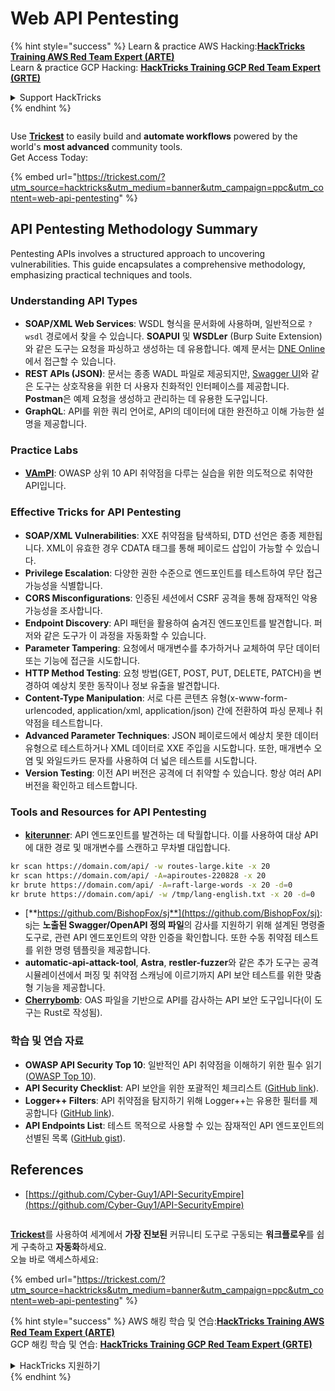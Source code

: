 # Web API Pentesting

{% hint style="success" %}
Learn & practice AWS Hacking:<img src="../../.gitbook/assets/arte.png" alt="" data-size="line">[**HackTricks Training AWS Red Team Expert (ARTE)**](https://training.hacktricks.xyz/courses/arte)<img src="../../.gitbook/assets/arte.png" alt="" data-size="line">\
Learn & practice GCP Hacking: <img src="../../.gitbook/assets/grte.png" alt="" data-size="line">[**HackTricks Training GCP Red Team Expert (GRTE)**<img src="../../.gitbook/assets/grte.png" alt="" data-size="line">](https://training.hacktricks.xyz/courses/grte)

<details>

<summary>Support HackTricks</summary>

* Check the [**subscription plans**](https://github.com/sponsors/carlospolop)!
* **Join the** 💬 [**Discord group**](https://discord.gg/hRep4RUj7f) or the [**telegram group**](https://t.me/peass) or **follow** us on **Twitter** 🐦 [**@hacktricks\_live**](https://twitter.com/hacktricks\_live)**.**
* **Share hacking tricks by submitting PRs to the** [**HackTricks**](https://github.com/carlospolop/hacktricks) and [**HackTricks Cloud**](https://github.com/carlospolop/hacktricks-cloud) github repos.

</details>
{% endhint %}

<figure><img src="../../.gitbook/assets/image (48).png" alt=""><figcaption></figcaption></figure>

Use [**Trickest**](https://trickest.com/?utm\_source=hacktricks\&utm\_medium=text\&utm\_campaign=ppc\&utm\_term=trickest\&utm\_content=web-api-pentesting) to easily build and **automate workflows** powered by the world's **most advanced** community tools.\
Get Access Today:

{% embed url="https://trickest.com/?utm_source=hacktricks&utm_medium=banner&utm_campaign=ppc&utm_content=web-api-pentesting" %}

## API Pentesting Methodology Summary

Pentesting APIs involves a structured approach to uncovering vulnerabilities. This guide encapsulates a comprehensive methodology, emphasizing practical techniques and tools.

### **Understanding API Types**

* **SOAP/XML Web Services**: WSDL 형식을 문서화에 사용하며, 일반적으로 `?wsdl` 경로에서 찾을 수 있습니다. **SOAPUI** 및 **WSDLer** (Burp Suite Extension)와 같은 도구는 요청을 파싱하고 생성하는 데 유용합니다. 예제 문서는 [DNE Online](http://www.dneonline.com/calculator.asmx)에서 접근할 수 있습니다.
* **REST APIs (JSON)**: 문서는 종종 WADL 파일로 제공되지만, [Swagger UI](https://swagger.io/tools/swagger-ui/)와 같은 도구는 상호작용을 위한 더 사용자 친화적인 인터페이스를 제공합니다. **Postman**은 예제 요청을 생성하고 관리하는 데 유용한 도구입니다.
* **GraphQL**: API를 위한 쿼리 언어로, API의 데이터에 대한 완전하고 이해 가능한 설명을 제공합니다.

### **Practice Labs**

* [**VAmPI**](https://github.com/erev0s/VAmPI): OWASP 상위 10 API 취약점을 다루는 실습을 위한 의도적으로 취약한 API입니다.

### **Effective Tricks for API Pentesting**

* **SOAP/XML Vulnerabilities**: XXE 취약점을 탐색하되, DTD 선언은 종종 제한됩니다. XML이 유효한 경우 CDATA 태그를 통해 페이로드 삽입이 가능할 수 있습니다.
* **Privilege Escalation**: 다양한 권한 수준으로 엔드포인트를 테스트하여 무단 접근 가능성을 식별합니다.
* **CORS Misconfigurations**: 인증된 세션에서 CSRF 공격을 통해 잠재적인 악용 가능성을 조사합니다.
* **Endpoint Discovery**: API 패턴을 활용하여 숨겨진 엔드포인트를 발견합니다. 퍼저와 같은 도구가 이 과정을 자동화할 수 있습니다.
* **Parameter Tampering**: 요청에서 매개변수를 추가하거나 교체하여 무단 데이터 또는 기능에 접근을 시도합니다.
* **HTTP Method Testing**: 요청 방법(GET, POST, PUT, DELETE, PATCH)을 변경하여 예상치 못한 동작이나 정보 유출을 발견합니다.
* **Content-Type Manipulation**: 서로 다른 콘텐츠 유형(x-www-form-urlencoded, application/xml, application/json) 간에 전환하여 파싱 문제나 취약점을 테스트합니다.
* **Advanced Parameter Techniques**: JSON 페이로드에서 예상치 못한 데이터 유형으로 테스트하거나 XML 데이터로 XXE 주입을 시도합니다. 또한, 매개변수 오염 및 와일드카드 문자를 사용하여 더 넓은 테스트를 시도합니다.
* **Version Testing**: 이전 API 버전은 공격에 더 취약할 수 있습니다. 항상 여러 API 버전을 확인하고 테스트합니다.

### **Tools and Resources for API Pentesting**

* [**kiterunner**](https://github.com/assetnote/kiterunner): API 엔드포인트를 발견하는 데 탁월합니다. 이를 사용하여 대상 API에 대한 경로 및 매개변수를 스캔하고 무차별 대입합니다.
```bash
kr scan https://domain.com/api/ -w routes-large.kite -x 20
kr scan https://domain.com/api/ -A=apiroutes-220828 -x 20
kr brute https://domain.com/api/ -A=raft-large-words -x 20 -d=0
kr brute https://domain.com/api/ -w /tmp/lang-english.txt -x 20 -d=0
```
* [**https://github.com/BishopFox/sj**](https://github.com/BishopFox/sj): sj는 **노출된 Swagger/OpenAPI 정의 파일**의 감사를 지원하기 위해 설계된 명령줄 도구로, 관련 API 엔드포인트의 약한 인증을 확인합니다. 또한 수동 취약점 테스트를 위한 명령 템플릿을 제공합니다.
* **automatic-api-attack-tool**, **Astra**, **restler-fuzzer**와 같은 추가 도구는 공격 시뮬레이션에서 퍼징 및 취약점 스캐닝에 이르기까지 API 보안 테스트를 위한 맞춤형 기능을 제공합니다.
* [**Cherrybomb**](https://github.com/blst-security/cherrybomb): OAS 파일을 기반으로 API를 감사하는 API 보안 도구입니다(이 도구는 Rust로 작성됨).

### **학습 및 연습 자료**

* **OWASP API Security Top 10**: 일반적인 API 취약점을 이해하기 위한 필수 읽기 ([OWASP Top 10](https://github.com/OWASP/API-Security/blob/master/2019/en/dist/owasp-api-security-top-10.pdf)).
* **API Security Checklist**: API 보안을 위한 포괄적인 체크리스트 ([GitHub link](https://github.com/shieldfy/API-Security-Checklist)).
* **Logger++ Filters**: API 취약점을 탐지하기 위해 Logger++는 유용한 필터를 제공합니다 ([GitHub link](https://github.com/bnematzadeh/LoggerPlusPlus-API-Filters)).
* **API Endpoints List**: 테스트 목적으로 사용할 수 있는 잠재적인 API 엔드포인트의 선별된 목록 ([GitHub gist](https://gist.github.com/yassineaboukir/8e12adefbd505ef704674ad6ad48743d)).

## References

* [https://github.com/Cyber-Guy1/API-SecurityEmpire](https://github.com/Cyber-Guy1/API-SecurityEmpire)

<figure><img src="../../.gitbook/assets/image (48).png" alt=""><figcaption></figcaption></figure>

[**Trickest**](https://trickest.com/?utm\_source=hacktricks\&utm\_medium=text\&utm\_campaign=ppc\&utm\_term=trickest\&utm\_content=web-api-pentesting)를 사용하여 세계에서 **가장 진보된** 커뮤니티 도구로 구동되는 **워크플로우**를 쉽게 구축하고 **자동화**하세요.\
오늘 바로 액세스하세요:

{% embed url="https://trickest.com/?utm_source=hacktricks&utm_medium=banner&utm_campaign=ppc&utm_content=web-api-pentesting" %}

{% hint style="success" %}
AWS 해킹 학습 및 연습:<img src="../../.gitbook/assets/arte.png" alt="" data-size="line">[**HackTricks Training AWS Red Team Expert (ARTE)**](https://training.hacktricks.xyz/courses/arte)<img src="../../.gitbook/assets/arte.png" alt="" data-size="line">\
GCP 해킹 학습 및 연습: <img src="../../.gitbook/assets/grte.png" alt="" data-size="line">[**HackTricks Training GCP Red Team Expert (GRTE)**<img src="../../.gitbook/assets/grte.png" alt="" data-size="line">](https://training.hacktricks.xyz/courses/grte)

<details>

<summary>HackTricks 지원하기</summary>

* [**구독 계획**](https://github.com/sponsors/carlospolop) 확인하기!
* **💬 [**Discord 그룹**](https://discord.gg/hRep4RUj7f) 또는 [**텔레그램 그룹**](https://t.me/peass)에 참여하거나 **Twitter** 🐦 [**@hacktricks\_live**](https://twitter.com/hacktricks\_live)**를 팔로우하세요.**
* **[**HackTricks**](https://github.com/carlospolop/hacktricks) 및 [**HackTricks Cloud**](https://github.com/carlospolop/hacktricks-cloud) GitHub 리포지토리에 PR을 제출하여 해킹 팁을 공유하세요.**

</details>
{% endhint %}
